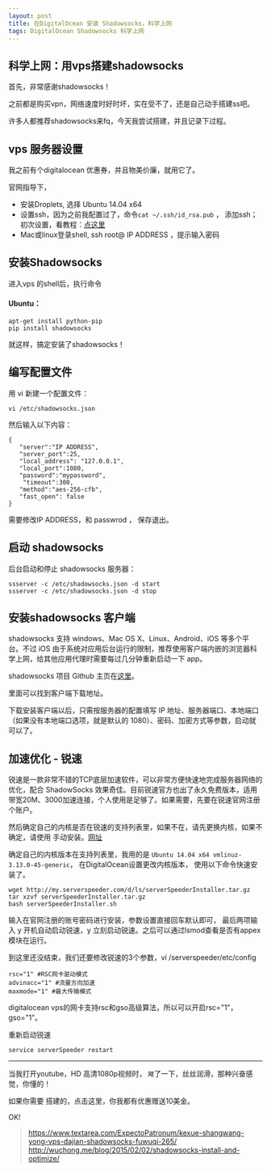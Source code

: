 ```yaml
---
layout: post
title: 在DigitalOcean 安装 Shadowsocks，科学上网
tags: DigitalOcean Shadowsocks 科学上网
---
```


## 科学上网：用vps搭建shadowsocks

首先，非常感谢shadowsocks！

之前都是购买vpn，网络速度时好时坏，实在受不了，还是自己动手搭建ss吧。 

许多人都推荐shadowsocks来fq，今天我尝试搭建，并且记录下过程。

## vps 服务器设置

我之前有个digitalocean 优惠券，并且物美价廉，就用它了。

官网指导下，

- 安装Droplets, 选择 Ubuntu 14.04 x64
- 设置ssh，因为之前我配置过了，命令`cat ~/.ssh/id_rsa.pub` ， 添加ssh；初次设置，看教程：[点这里](https://www.digitalocean.com/community/tutorials/how-to-use-ssh-keys-with-digitalocean-droplets)
- Mac或linux登录shell, ssh root@ IP ADDRESS ，提示输入密码

## 安装Shadowsocks

进入vps 的shell后，执行命令

#### Ubuntu：
```
apt-get install python-pip
pip install shadowsocks
```
就这样，搞定安装了shadowsocks！

## 编写配置文件

用 vi 新建一个配置文件：

`vi /etc/shadowsocks.json`

然后输入以下内容：


```
{ 
   "server":"IP ADDRESS", 
   "server_port":25, 
   "local_address": "127.0.0.1", 
   "local_port":1080, 
   "password":"mypassword",
    "timeout":300, 
   "method":"aes-256-cfb", 
   "fast_open": false
}
```

需要修改IP ADDRESS，和 passwrod ， 保存退出。

## 启动 shadowsocks

后台启动和停止 shadowsocks 服务器：

```
ssserver -c /etc/shadowsocks.json -d start
ssserver -c /etc/shadowsocks.json -d stop
```

## 安装shadowsocks 客户端

shadowsocks 支持 windows、Mac OS X、Linux、Android、iOS 等多个平台。不过 iOS 由于系统对应用后台运行的限制，推荐使用客户端内嵌的浏览器科学上网，给其他应用代理时需要每过几分钟重新启动一下 app。

shadowsocks 项目 Github 主页在[这里](https://github.com/shadowsocks)。

里面可以找到客户端下载地址。

下载安装客户端以后，只需按服务器的配置填写 IP 地址、服务器端口、本地端口（如果没有本地端口选项，就是默认的 1080）、密码、加密方式等参数，启动就可以了。



## 加速优化 - 锐速


锐速是一款非常不错的TCP底层加速软件，可以非常方便快速地完成服务器网络的优化，配合 ShadowSocks 效果奇佳。目前锐速官方也出了永久免费版本，适用带宽20M、3000加速连接，个人使用是足够了。如果需要，先要在锐速官网注册个账户。

然后确定自己的内核是否在锐速的支持列表里，如果不在，请先更换内核，如果不确定，请使用 手动安装。[网址](http://my.serverspeeder.com/w.do?m=lsl)

确定自己的内核版本在支持列表里，我用的是 `Ubuntu 14.04 x64 vmlinuz-3.13.0-45-generic`， 在DigitalOcean设置更改内核版本， 使用以下命令快速安装了。 


```
wget http://my.serverspeeder.com/d/ls/serverSpeederInstaller.tar.gz
tar xzvf serverSpeederInstaller.tar.gz
bash serverSpeederInstaller.sh
```

输入在官网注册的账号密码进行安装，参数设置直接回车默认即可，
最后两项输入 y 开机自动启动锐速，y 立刻启动锐速。之后可以通过lsmod查看是否有appex模块在运行。

到这里还没结束，我们还要修改锐速的3个参数，vi /serverspeeder/etc/config


```
rsc="1" #RSC网卡驱动模式  
advinacc="1" #流量方向加速  
maxmode="1" #最大传输模式

```

digitalocean vps的网卡支持rsc和gso高级算法，所以可以开启rsc="1"，gso="1"。

重新启动锐速

`service serverSpeeder restart`


--------------------------

当我打开youtube，HD 高清1080p视频时， `飕`了一下，丝丝润滑，那种兴奋感觉，你懂的！

如果你需要  搭建的，点击这里，你我都有优惠赠送10美金。

OK!


> https://www.textarea.com/ExpectoPatronum/kexue-shangwang-yong-vps-dajian-shadowsocks-fuwuqi-265/
> http://wuchong.me/blog/2015/02/02/shadowsocks-install-and-optimize/




